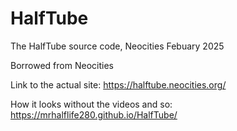 # HalfTube
The HalfTube source code, Neocities Febuary 2025

Borrowed from Neocities

Link to the actual site: https://halftube.neocities.org/

How it looks without the videos and so: https://mrhalflife280.github.io/HalfTube/
